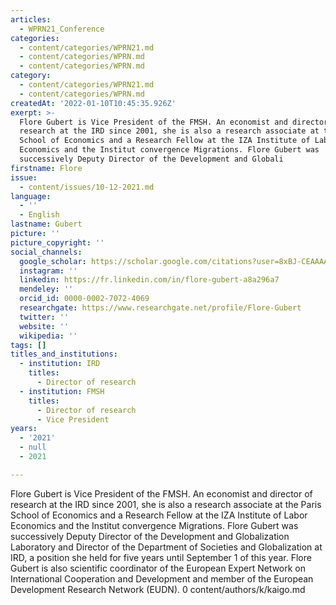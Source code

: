 ```yaml
---
articles:
  - WPRN21_Conference
categories:
  - content/categories/WPRN21.md
  - content/categories/WPRN.md
  - content/categories/WPRN.md
category:
  - content/categories/WPRN21.md
  - content/categories/WPRN.md
createdAt: '2022-01-10T10:45:35.926Z'
exerpt: >-
  Flore Gubert is Vice President of the FMSH. An economist and director of
  research at the IRD since 2001, she is also a research associate at the Paris
  School of Economics and a Research Fellow at the IZA Institute of Labor
  Economics and the Institut convergence Migrations. Flore Gubert was
  successively Deputy Director of the Development and Globali
firstname: Flore
issue:
  - content/issues/10-12-2021.md
language:
  - ''
  - English
lastname: Gubert
picture: ''
picture_copyright: ''
social_channels:
  google_scholar: https://scholar.google.com/citations?user=8xBJ-CEAAAAJ&hl=fr
  instagram: ''
  linkedin: https://fr.linkedin.com/in/flore-gubert-a8a296a7
  mendeley: ''
  orcid_id: 0000-0002-7072-4069
  researchgate: https://www.researchgate.net/profile/Flore-Gubert
  twitter: ''
  website: ''
  wikipedia: ''
tags: []
titles_and_institutions:
  - institution: IRD
    titles:
      - Director of research
  - institution: FMSH
    titles:
      - Director of research
      - Vice President
years:
  - '2021'
  - null
  - 2021

---
```

Flore Gubert is Vice President of the FMSH. An economist and director of research at the IRD since 2001, she is also a research associate at the Paris School of Economics and a Research Fellow at the IZA Institute of Labor Economics and the Institut convergence Migrations. Flore Gubert was successively Deputy Director of the Development and Globalization Laboratory and Director of the Department of Societies and Globalization at IRD, a position she held for five years until September 1 of this year. Flore Gubert is also scientific coordinator of the European Expert Network on International Cooperation and Development and member of the European Development Research Network (EUDN).
0 content/authors/k/kaigo.md